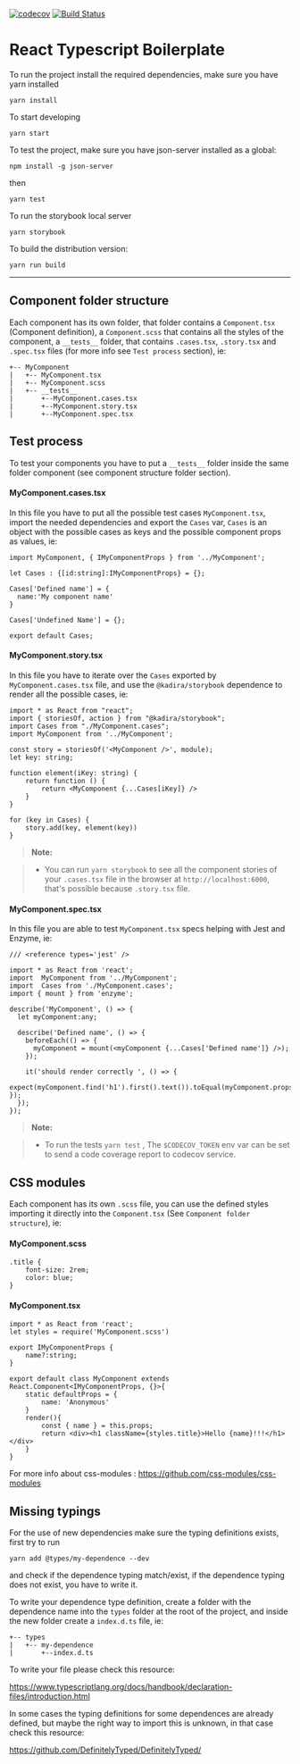 [![codecov](https://codecov.io/gh/NebTex/react-typescript-boilerplate/branch/master/graph/badge.svg)](https://codecov.io/gh/NebTex/react-typescript-boilerplate)
[![Build Status](https://travis-ci.org/nebtex/menshend-ui.svg?branch=master)](https://travis-ci.org/nebtex/menshend-ui)

React Typescript Boilerplate
=======================

To run the project install the required dependencies, make sure you have yarn installed

	yarn install

To start developing

	yarn start

To test the project, make sure you have json-server installed as a global:

	npm install -g json-server

then

	yarn test

To run the storybook local server

	yarn storybook

To build the distribution version:

	yarn run build

----

Component folder structure
---
Each component has its own folder, that folder contains a `Component.tsx` (Component definition), a `Component.scss` that contains all the styles of the component,  a  `__tests__` folder, that contains  `.cases.tsx`, `.story.tsx` and `.spec.tsx`  files (for more info see `Test process` section), ie:
```
+-- MyComponent
|   +-- MyComponent.tsx
|   +-- MyComponent.scss
|   +-- __tests__
|		+--MyComponent.cases.tsx
|		+--MyComponent.story.tsx
|		+--MyComponent.spec.tsx
```

Test process
---
To test your components you have to put a `__tests__` folder inside the same folder component (see component structure folder section).

#### <i class="icon-file"></i> MyComponent.cases.tsx
In this file you have to put all the possible test cases `MyComponent.tsx`, import the needed dependencies and export the `Cases` var, `Cases` is an object with the possible cases as keys and the possible component props as values, ie:

```
import MyComponent, { IMyComponentProps } from '../MyComponent';

let Cases : {[id:string]:IMyComponentProps} = {};

Cases['Defined name'] = {
  name:'My component name'
}

Cases['Undefined Name'] = {};

export default Cases;
```

#### <i class="icon-file"></i> MyComponent.story.tsx

In this file you have to iterate over the `Cases` exported by `MyComponent.cases.tsx` file, and use the `@kadira/storybook` dependence to render all the possible cases, ie:

```
import * as React from "react";
import { storiesOf, action } from "@kadira/storybook";
import Cases from "./MyComponent.cases";
import MyComponent from '../MyComponent';

const story = storiesOf('<MyComponent />', module);
let key: string;

function element(iKey: string) {
    return function () {
        return <MyComponent {...Cases[iKey]} />
    }
}

for (key in Cases) {
    story.add(key, element(key))
}
```

> **Note:**

> - You can run `yarn storybook` to see all the component stories of your `.cases.tsx` file in the browser at `http://localhost:6000`, that's possible because  `.story.tsx` file.

#### <i class="icon-file"></i> MyComponent.spec.tsx

In this file you are able to test `MyComponent.tsx` specs helping with Jest and Enzyme, ie:

```
/// <reference types='jest' />

import * as React from 'react';
import  MyComponent from '../MyComponent';
import  Cases from './MyComponent.cases';
import { mount } from 'enzyme';

describe('MyComponent', () => {
  let myComponent:any;

  describe('Defined name', () => {
    beforeEach(() => {
      myComponent = mount(<myComponent {...Cases['Defined name']} />);
    });

    it('should render correctly ', () => {
	expect(myComponent.find('h1').first().text()).toEqual(myComponent.props().name    });
  });
});
```
> **Note:**

> - To run the tests  `yarn test` , The `$CODECOV_TOKEN`  env var can be set to send a code coverage report to codecov service.

CSS modules
---

Each component has its own `.scss` file, you can use the defined styles importing it directly into the `Component.tsx` (See `Component folder structure`), ie:

#### <i class="icon-file"></i> MyComponent.scss
```
.title {
	font-size: 2rem;
	color: blue;
}
```

#### <i class="icon-file"></i> MyComponent.tsx
```
import * as React from 'react';
let styles = require('MyComponent.scss')

export IMyComponentProps {
	name?:string;
}

export default class MyComponent extends React.Component<IMyComponentProps, {}>{
	static defaultProps = {
		name: 'Anonymous'
	}
	render(){
		const { name } = this.props;
		return <div><h1 className={styles.title}>Hello {name}!!!</h1></div>
	}
}
```

For more info about css-modules : https://github.com/css-modules/css-modules

Missing typings
---

For the use of new dependencies make sure the typing definitions exists, first try to run 

`yarn add @types/my-dependence --dev`

and check if the dependence typing match/exist, if the dependence typing does not exist, you have to write it.

To write your dependence type definition, create a folder with the dependence name into the `types` folder at the root of the project, and inside the new folder create a `index.d.ts` file, ie: 

```
+-- types
|   +-- my-dependence
|		+--index.d.ts
```

To write your file please check this resource:

https://www.typescriptlang.org/docs/handbook/declaration-files/introduction.html

In some cases the typing definitions for some dependences are already defined, but maybe the right way to import this is unknown, in that case check this resource:    

https://github.com/DefinitelyTyped/DefinitelyTyped/ 